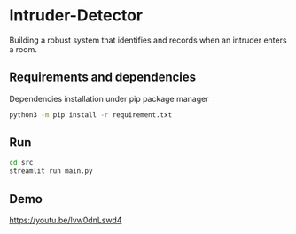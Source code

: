 # Intruder-Detector

Building a robust system that identifies and records when an intruder enters a room.

## Requirements and dependencies

Dependencies installation under pip package manager

```bash
python3 -m pip install -r requirement.txt
```

## Run

```bash
cd src
streamlit run main.py
```

## Demo

https://youtu.be/lvw0dnLswd4
